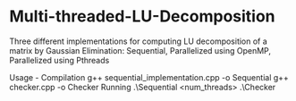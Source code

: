 # Multi-threaded-LU-Decomposition
Three different implementations for computing LU decomposition of a matrix by Gaussian Elimination: Sequential, Parallelized using OpenMP, Parallelized using Pthreads

Usage -
  Compilation
    g++ sequential_implementation.cpp -o Sequential
    g++ checker.cpp -o Checker
  Running
    .\Sequential <size> <num_threads>
    .\Checker <size> <filename>
